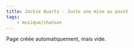 ```yaml
---
title: Jackie Quartz - Juste une mise au point
tags:
    - musique/chanson
---
```


Page créée automatiquement, mais vide.
